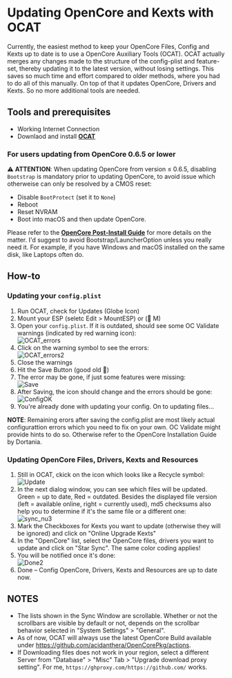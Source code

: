 # Updating OpenCore and Kexts with OCAT
Currently, the easiest method to keep your OpenCore Files, Config and Kexts up to date is to use a OpenCore Auxiliary Tools (OCAT). OCAT actually merges any changes made to the structure of the config-plist and feature-set, thereby updating it to the latest version, without losing settings. This saves so much time and effort compared to older methods, where you had to do all of this manually. On top of that it updates OpenCore, Drivers and Kexts. So no more additional tools are needed.

## Tools and prerequisites
- Working Internet Connection
- Downlaod and install [**OCAT**](https://github.com/ic005k/QtOpenCoreConfig/releases)

### For users updating from OpenCore 0.6.5 or lower
:warning: **ATTENTION**: When updating OpenCore from version ≤ 0.6.5, disabling `Bootstrap` is mandatory prior to updating OpenCore, to avoid issue which otherweise can only be resolved by a CMOS reset:

- Disable `BootProtect` (set it to `None`)
- Reboot
- Reset NVRAM 
- Boot into macOS and then update OpenCore. 

Please refer to the [**OpenCore Post-Install Guide**](https://dortania.github.io/OpenCore-Post-Install/multiboot/bootstrap.html#updating-bootstrap-in-0-6-6) for more details on the matter. I'd suggest to avoid Bootstrap/LauncherOption unless you really need it. For example, if you have Windows and macOS installed on the same disk, like Laptops often do.

## How-to
### Updating your `config.plist`
1. Run OCAT, check for Updates (Globe Icon)
2. Mount your ESP (seletc Edit > MountESP) or ( M)
3. Open your `config.plist`. If it is outdated, should see some OC Validate warnings (indicated by red warning icon): </br>
	![OCAT_errors](https://user-images.githubusercontent.com/76865553/138106690-c44543f3-fe82-4369-b07c-02fab777651a.png)
4. Click on the warning symbol to see the errors: </br>
	![OCAT_errors2](https://user-images.githubusercontent.com/76865553/138106763-c84bfcdc-8813-46bd-9b2d-9537dc631aa2.png)
5. Close the warnings
6. Hit the Save Button (good old :floppy_disk:)
7. The error may be gone, if just some features were missing:</br>
	![Save](https://user-images.githubusercontent.com/76865553/138106803-0c118267-2f43-4ad6-802e-27efba7cd313.png)
8. After Saving, the icon should change and the errors should be gone: </br>
	![ConfigOK](https://user-images.githubusercontent.com/76865553/138106894-a2a6de27-cc23-4203-85d0-7788e5eac6e2.png)</br>
9. You're already done with updating your config. On to updating files…

**NOTE**: Remaining erors after saving the config.plist are most likely actual configurattion errors which you need to fix on your own. OC Validate might provide hints to do so. Otherwise refer to the OpenCore Installation Guide by Dortania.

### Updating OpenCore Files, Drivers, Kexts and Resources
1. Still in OCAT, ckick on the icon which looks like a Recycle symbol:</br> 
	![Update](https://user-images.githubusercontent.com/76865553/138106950-faeda539-632f-4083-b8cc-fba490428069.png)
2. In the next dialog window, you can see which files will be updated. Green = up to date, Red = outdated. Besides the displayed file version (left = available online, right = currently used), md5 checksums also help you to determine if it's the same file or a different one:</br> 
	![sync_nu3](https://user-images.githubusercontent.com/76865553/140295064-c9512999-4b47-4acb-bc61-b425cdb2caff.png)
3. Mark the Checkboxes for Kexts you want to update (otherwise they will be ignored) and click on "Online Upgrade Kexts"
4. In the "OpenCore" list, select the OpenCore files, drivers you want to update and click on "Star Sync". The same color coding applies!
5. You will be notified once it's done:</br>
	![Done2](https://user-images.githubusercontent.com/76865553/140290803-3298dc72-d6cb-43c5-b65e-2d9b77c52ac5.png)
6. Done – Config OpenCore, Drivers, Kexts and Resources are up to date now.

## NOTES

- The lists shown in the Sync Window are scrollable. Whether or not the scrollbars are visible by default or not, depends on the scrollbar behavior selected in "System Settings" > "General".
- As of now, OCAT will always use the latest OpenCore Build available under https://github.com/acidanthera/OpenCorePkg/actions.
- If Downloading files does not work in your region, select a different Server from "Database" > "Misc" Tab > "Upgrade download proxy setting". For me, `https://ghproxy.com/https://github.com/` works.
